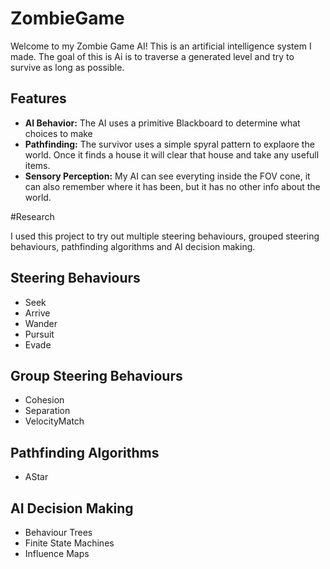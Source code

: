 # ZombieGame

Welcome to my Zombie Game AI! This is an artificial intelligence system I made. The goal of this is Ai is to traverse a generated level and try to survive as long as possible.

## Features

- **AI Behavior:** The AI uses a primitive Blackboard to determine what choices to make
- **Pathfinding:** The survivor uses a simple spyral pattern to explaore the world. Once it finds a house it will clear that house and take any usefull items.
- **Sensory Perception:** My AI can see everyting inside the FOV cone, it can also remember where it has been, but it has no other info about the world.

#Research

I used this project to try out multiple steering behaviours, grouped steering behaviours, pathfinding algorithms and AI decision making. 

## Steering Behaviours
- Seek
- Arrive
- Wander
- Pursuit
- Evade

## Group Steering Behaviours
- Cohesion
- Separation
- VelocityMatch

## Pathfinding Algorithms
- AStar

##  AI Decision Making
- Behaviour Trees
- Finite State Machines
- Influence Maps

